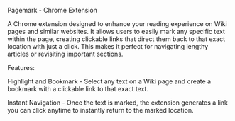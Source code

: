 Pagemark - Chrome Extension 

A Chrome extension designed to enhance your reading experience on Wiki pages and similar websites. It allows users to easily mark any specific text within the page, creating clickable links that direct them back to that exact location with just a click. This makes it perfect for navigating lengthy articles or revisiting important sections.

Features:

Highlight and Bookmark - Select any text on a Wiki page and create a bookmark with a clickable link to that exact text.

Instant Navigation - Once the text is marked, the extension generates a link you can click anytime to instantly return to the marked location.
